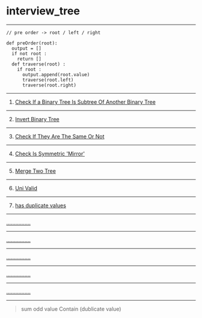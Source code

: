 # interview_tree

---
```
// pre order -> root / left / right

def preOrder(root):
  output = []
  if not root :
    return []
  def traverse(root) :
    if root :
      output.append(root.value)
      traverse(root.left)
      traverse(root.right)
```

---
1. [Check If a Binary Tree Is Subtree Of Another Binary Tree](./challenge1.md)

---
2. [Invert Binary Tree](./challenge2.md)

---
3. [Check If They Are The Same Or Not](./challenge3.md)

---
4. [Check Is Symmetric 'Mirror'](./challenge4.md)

---
5. [Merge Two Tree](./challenge5.md)

---
6. [Uni Valid](./challenge6.md)

---
7. [has duplicate values](./challenge7.md)

---
[................]()

---
[................]()

---
[................]()

---
[................]()

---
[................]()

---
> sum odd value
> Contain (dublicate value)
> 
